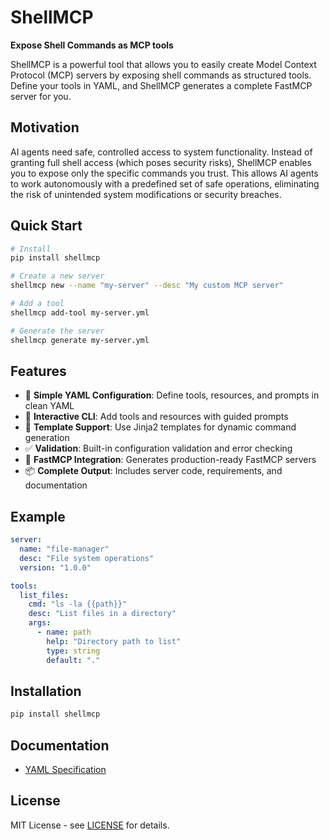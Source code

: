 # ShellMCP

**Expose Shell Commands as MCP tools**

ShellMCP is a powerful tool that allows you to easily create Model Context Protocol (MCP) servers by exposing shell commands as structured tools. Define your tools in YAML, and ShellMCP generates a complete FastMCP server for you.

## Motivation

AI agents need safe, controlled access to system functionality. Instead of granting full shell access (which poses security risks), ShellMCP enables you to expose only the specific commands you trust. This allows AI agents to work autonomously with a predefined set of safe operations, eliminating the risk of unintended system modifications or security breaches.

## Quick Start

```bash
# Install
pip install shellmcp

# Create a new server
shellmcp new --name "my-server" --desc "My custom MCP server"

# Add a tool
shellmcp add-tool my-server.yml

# Generate the server
shellmcp generate my-server.yml
```

## Features

- 🚀 **Simple YAML Configuration**: Define tools, resources, and prompts in clean YAML
- 🔧 **Interactive CLI**: Add tools and resources with guided prompts
- 📝 **Template Support**: Use Jinja2 templates for dynamic command generation
- ✅ **Validation**: Built-in configuration validation and error checking
- 🎯 **FastMCP Integration**: Generates production-ready FastMCP servers
- 📦 **Complete Output**: Includes server code, requirements, and documentation

## Example

```yaml
server:
  name: "file-manager"
  desc: "File system operations"
  version: "1.0.0"

tools:
  list_files:
    cmd: "ls -la {{path}}"
    desc: "List files in a directory"
    args:
      - name: path
        help: "Directory path to list"
        type: string
        default: "."
```

## Installation

```bash
pip install shellmcp
```

## Documentation

- [YAML Specification](docs/yml-specification.md)

## License

MIT License - see [LICENSE](LICENSE) for details.